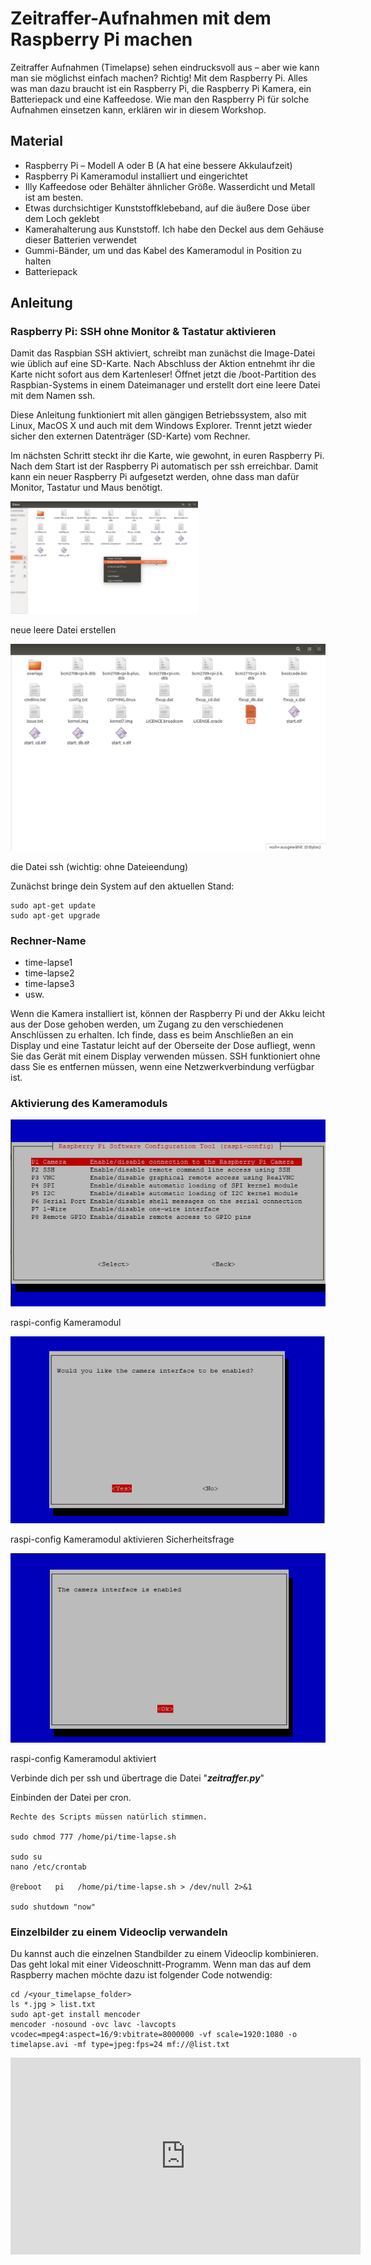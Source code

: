 # Zeitraffer-Aufnahmen mit dem Raspberry Pi machen

Zeitraffer Aufnahmen (Timelapse) sehen eindrucksvoll aus – aber wie kann man sie möglichst einfach machen? Richtig! Mit dem Raspberry Pi. Alles was man dazu braucht ist ein Raspberry Pi, die Raspberry Pi Kamera, ein Batteriepack und eine Kaffeedose. Wie man den Raspberry Pi für solche Aufnahmen einsetzen kann, erklären wir in diesem Workshop.

## Material

+ Raspberry Pi – Modell A oder B (A hat eine bessere Akkulaufzeit)
+ Raspberry Pi Kameramodul installiert und eingerichtet
+ Illy Kaffeedose oder Behälter ähnlicher Größe. Wasserdicht und Metall ist am besten.
+ Etwas durchsichtiger Kunststoffklebeband, auf die äußere Dose über dem Loch geklebt
+ Kamerahalterung aus Kunststoff. Ich habe den Deckel aus dem Gehäuse dieser Batterien verwendet
+ Gummi-Bänder, um  und das Kabel des Kameramodul in Position zu halten
+ Batteriepack

## Anleitung

### Raspberry Pi: SSH ohne Monitor & Tastatur aktivieren

Damit das Raspbian SSH aktiviert, schreibt man zunächst die Image-Datei wie üblich auf eine SD-Karte. Nach Abschluss der Aktion entnehmt ihr die Karte nicht sofort aus dem Kartenleser! Öffnet jetzt die /boot-Partition des Raspbian-Systems in einem Dateimanager und erstellt dort eine leere Datei mit dem Namen ssh.

Diese Anleitung funktioniert mit allen gängigen Betriebssystem, also mit Linux, MacOS X und auch mit dem Windows Explorer. Trennt jetzt wieder sicher den externen Datenträger (SD-Karte) vom Rechner.

Im nächsten Schritt steckt ihr die Karte, wie gewohnt, in euren Raspberry Pi. Nach dem Start ist der Raspberry Pi automatisch per ssh erreichbar. Damit kann ein neuer Raspberry Pi aufgesetzt werden, ohne dass man dafür Monitor, Tastatur und Maus benötigt.

![](images/neue_leere_datei_erstellen-300x180.png)

neue leere Datei erstellen

![](images/ssh_ohne_dateiendung.png)

die Datei ssh (wichtig: ohne Dateieendung)

Zunächst bringe dein System auf den aktuellen Stand:
```
sudo apt-get update
sudo apt-get upgrade
```

### Rechner-Name
+ time-lapse1
+ time-lapse2
+ time-lapse3
+ usw.

Wenn die Kamera installiert ist, können der Raspberry Pi und der Akku leicht aus der Dose gehoben werden, um Zugang zu den verschiedenen Anschlüssen zu erhalten. Ich finde, dass es beim Anschließen an ein Display und eine Tastatur leicht auf der Oberseite der Dose aufliegt, wenn Sie das Gerät mit einem Display verwenden müssen. SSH funktioniert ohne dass Sie es entfernen müssen, wenn eine Netzwerkverbindung verfügbar ist.

### Aktivierung des Kameramoduls

![](images/raspi-config-camera_modul.jpg)

raspi-config Kameramodul

![](images/camera_modul_enabeled_question.jpg)

raspi-config Kameramodul aktivieren Sicherheitsfrage

![](images/camera_modul_enabeled.jpg)

raspi-config Kameramodul aktiviert


Verbinde dich per ssh und übertrage die Datei "**_zeitraffer.py_**"

Einbinden der Datei per cron.

```
Rechte des Scripts müssen natürlich stimmen.

sudo chmod 777 /home/pi/time-lapse.sh

sudo su
nano /etc/crontab

@reboot   pi   /home/pi/time-lapse.sh > /dev/null 2>&1

sudo shutdown "now"
```


### Einzelbilder zu einem Videoclip verwandeln
Du kannst auch die einzelnen Standbilder zu einem Videoclip kombinieren. Das geht lokal mit einer Videoschnitt-Programm. Wenn man das auf dem Raspberry machen möchte dazu ist folgender Code notwendig:

```
cd /<your_timelapse_folder>
ls *.jpg > list.txt
sudo apt-get install mencoder
mencoder -nosound -ovc lavc -lavcopts vcodec=mpeg4:aspect=16/9:vbitrate=8000000 -vf scale=1920:1080 -o timelapse.avi -mf type=jpeg:fps=24 mf://@list.txt

```

<iframe width="560" height="315" src="https://www.youtube.com/embed/QSzAqc_NVhE?rel=0" title="YouTube video player" frameborder="0" allow="accelerometer; autoplay; clipboard-write; encrypted-media; gyroscope; picture-in-picture" allowfullscreen></iframe>
